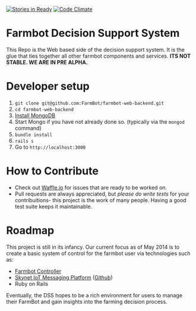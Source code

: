 [![Stories in Ready](https://badge.waffle.io/farmbot/farmbot-web-backend.png?label=ready&title=Ready)](https://waffle.io/farmbot/farmbot-dss)
[![Code Climate](https://codeclimate.com/github/FarmBot/farmbot-dss.png)](https://codeclimate.com/github/FarmBot/farmbot-dss)

# Farmbot Decision Support System

This Repo is the Web based side of the decision support system. It is the glue that ties together all other farmbot components and services. **ITS NOT STABLE. WE ARE IN PRE ALPHA.**

# Developer setup

 1. `git clone git@github.com:FarmBot/farmbot-web-backend.git`
 2. `cd farmbot-web-backend`
 3. [Install MongoDB](http://docs.mongodb.org/manual/tutorial/install-mongodb-on-os-x/)
 4. Start Mongo if you have not already done so. (typically via the `mongod` command)
 3. `bundle install`
 4. `rails s`
 5. Go to `http://localhost:3000`

# How to Contribute

 * Check out [Waffle.io](https://waffle.io/farmbot/farmbot-web-backend) for issues that are ready to be worked on.
 * Pull requests are always appreciated, but *please do write tests* for your contribuitions- this project is the work of many people. Having a good test suite keeps it maintainable.

# Roadmap

This project is still in its infancy. Our current focus as of May 2014 is to create a basic system of control for the farmbot user via technologies such as:

 * [Farmbot Controller](https://github.com/FarmBot/farmbot-raspberry-pi-controller)
 * [Skynet IoT Messaging Platform](http://www.skynet.im) ([Github](https://github.com/skynetim/skynet))
 * Ruby on Rails

Eventually, the DSS hopes to be a rich environment for users to manage their FarmBot and gain insights into the farming decision process.
